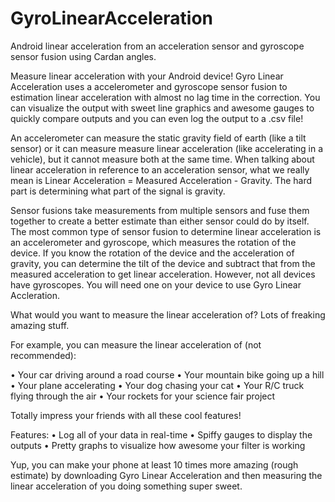 GyroLinearAcceleration
======================

Android linear acceleration from an acceleration sensor and gyroscope sensor fusion using Cardan angles.

Measure linear acceleration with your Android device! Gyro Linear Acceleration uses a accelerometer and gyroscope sensor fusion to estimation linear acceleration with almost no lag time in the correction. You can visualize the output with sweet line graphics and awesome gauges to quickly compare outputs and you can even log the output to a .csv file!

An accelerometer can measure the static gravity field of earth (like a tilt sensor) or it can measure measure linear acceleration (like accelerating in a vehicle), but it cannot measure both at the same time. When talking about linear acceleration in reference to an acceleration sensor, what we really mean is Linear Acceleration = Measured Acceleration - Gravity. The hard part is determining what part of the signal is gravity.

Sensor fusions take measurements from multiple sensors and fuse them together to create a better estimate than either sensor could do by itself. The most common type of sensor fusion to determine linear acceleration is an accelerometer and gyroscope, which measures the rotation of the device. If you know the rotation of the device and the acceleration of gravity, you can determine the tilt of the device and subtract that from the measured acceleration to get linear acceleration. However, not all devices have gyroscopes. You will need one on your device to use Gyro Linear Accleration.

What would you want to measure the linear acceleration of? Lots of freaking amazing stuff.

For example, you can measure the linear acceleration of (not recommended):

• Your car driving around a road course
• Your mountain bike going up a hill
• Your plane accelerating
• Your dog chasing your cat
• Your R/C truck flying through the air
• Your rockets for your science fair project

Totally impress your friends with all these cool features!

Features:
• Log all of your data in real-time
• Spiffy gauges to display the outputs
• Pretty graphs to visualize how awesome your filter is working

Yup, you can make your phone at least 10 times more amazing (rough estimate) by downloading Gyro Linear Acceleration and then measuring the linear acceleration of you doing something super sweet.
